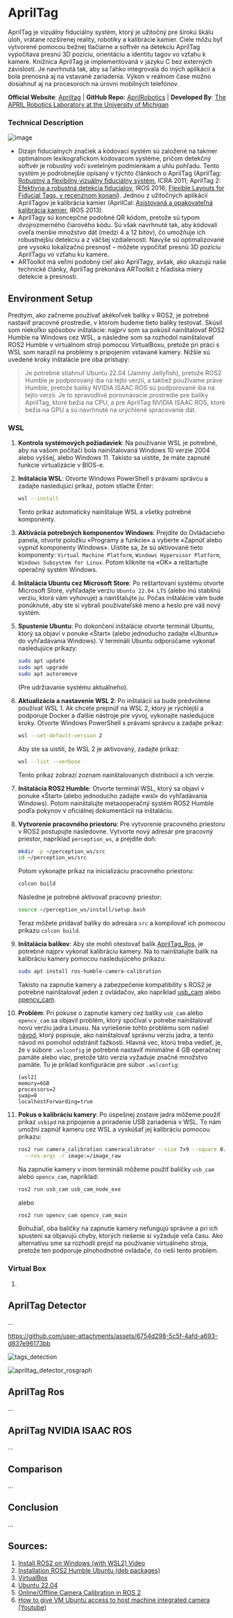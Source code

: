 # AprilTag 
AprilTag je vizuálny fiduciálny systém, ktorý je užitočný pre širokú škálu úloh, vrátane rozšírenej reality, robotiky a kalibrácie kamier. Ciele môžu byť vytvorené pomocou bežnej tlačiarne a softvér na detekciu AprilTag vypočítava presnú 3D pozíciu, orientáciu a identitu tagov vo vzťahu k kamere. Knižnica AprilTag je implementovaná v jazyku C bez externých závislostí. Je navrhnutá tak, aby sa ľahko integrovala do iných aplikácií a bola prenosná aj na vstavané zariadenia. Výkon v reálnom čase možno dosiahnuť aj na procesoroch na úrovni mobilných telefónov. 

**Official Website**: [Apriltag](https://april.eecs.umich.edu/software/apriltag) | 
**GitHub Repo:** [AprilRobotics](https://github.com/AprilRobotics/apriltag) |
**Developed By**: [The APRIL Robotics Laboratory at the University of Michigan](https://april.eecs.umich.edu) 

### Technical Description
![image](https://github.com/user-attachments/assets/d39981f3-a413-46a8-ac0a-bdeb5ba20779)

- Dizajn fiducialnych značiek a kódovací systém sú založené na takmer optimálnom lexikografickom kódovacom systéme, pričom detekčný softvér je robustný voči svetelným podmienkam a uhlu pohľadu. Tento systém je podrobnejšie opísaný v týchto článkoch o AprilTag (AprilTag: [Robustný a flexibilný vizuálny fiduciálny systém](https://april.eecs.umich.edu/papers/details.php?name=olson2011tags), ICRA 2011; AprilTag 2: [Efektívna a robustná detekcia fiducialov](https://april.eecs.umich.edu/papers/details.php?name=wang2016iros), IROS 2016; [Flexible Layouts for Fiducial Tags, v recenznom konaní](https://april.eecs.umich.edu/papers/details.php?name=krogius2019iros)). Jednou z užitočných aplikácií AprilTagov je kalibrácia kamier (AprilCal: [Asistovaná a opakovateľná kalibrácia kamier](https://april.eecs.umich.edu/papers/details.php?name=richardson2013iros), IROS 2013).
- AprilTagy sú koncepčne podobné QR kódom, pretože sú typom dvojrozmerného čiarového kódu. Sú však navrhnuté tak, aby kódovali oveľa menšie množstvo dát (medzi 4 a 12 bitov), čo umožňuje ich robustnejšiu detekciu a z väčšej vzdialenosti. Navyše sú optimalizované pre vysokú lokalizačnú presnosť – môžete vypočítať presnú 3D pozíciu AprilTagu vo vzťahu ku kamere.
- ARToolkit má veľmi podobný cieľ ako AprilTagy, avšak, ako ukazujú naše technické články, AprilTag prekonáva ARToolkit z hľadiska miery detekcie a presnosti.

## Environment Setup
Predtým, ako začneme používať akékoľvek balíky v ROS2, je potrebné nastaviť pracovné prostredie, v ktorom budeme tieto balíky testovať. Skúsil som niekoľko spôsobov inštalácie: najprv som sa pokúsil nainštalovať ROS2 Humble na Windows cez WSL, a následne som sa rozhodol nainštalovať ROS2 Humble v virtuálnom stroji pomocou VirtualBoxu, pretože pri práci s WSL som narazil na problémy s pripojením vstavané kamery. Nižšie sú uvedené kroky inštalácie pre oba prístupy:

> Je potrebné stiahnuť Ubuntu 22.04 (Jammy Jellyfish), pretože ROS2 Humble je podporovaný iba na tejto verzii, a taktiež používame práve Humble, pretože balíky NVIDIA ISAAC ROS sú podporované iba na tejto verzii. Je to spravodlivé porovnávacie prostredie pre balíky AprilTag, ktoré bežia na CPU, a pre AprilTag NVIDIA ISAAC ROS, ktoré bežia na GPU a sú navrhnuté na urýchlené spracovanie dát.
    
### WSL 
1. **Kontrola systémových požiadaviek**: Na používanie WSL je potrebné, aby na vašom počítači bola nainštalovaná Windows 10 verzie 2004 alebo vyššej, alebo Windows 11. Takisto sa uistite, že máte zapnuté funkcie virtualizácie v BIOS-e.

2. **Inštalácia WSL**: Otvorte Windows PowerShell s právami správcu a zadajte nasledujúci príkaz, potom stlačte Enter:
   ```bash
   wsl --install
   ```
   Tento príkaz automaticky nainštaluje WSL a všetky potrebné komponenty.

3. **Aktivácia potrebných komponentov Windows**: Prejdite do Ovládacieho panela, otvorte položku «Programy a funkcie» a vyberte «Zapnúť alebo vypnúť komponenty Windows». Uistite sa, že sú aktivované tieto komponenty: `Virtual Machine Platform`, `Windows Hypervisor Platform`, `Windows Subsystem for Linux`. Potom kliknite na «OK» a reštartujte operačný systém Windows.

4. **Inštalácia Ubuntu cez Microsoft Store**: Po reštartovaní systému otvorte Microsoft Store, vyhľadajte verziu `Ubuntu 22.04 LTS` (alebo inú stabilnú verziu, ktorá vám vyhovuje) a nainštalujte ju. Počas inštalácie vám bude ponúknuté, aby ste si vybrali používateľské meno a heslo pre váš nový systém.

5. **Spustenie Ubuntu**: Po dokončení inštalácie otvorte terminál Ubuntu, ktorý sa objaví v ponuke «Štart» (alebo jednoducho zadajte «Ubuntu» do vyhľadávania Windows). V termináli Ubuntu odporúčame vykonať nasledujúce príkazy:
   ```bash
   sudo apt update
   sudo apt upgrade
   sudo apt autoremove
   ```
   (Pre udržiavanie systému aktuálneho).

6. **Aktualizácia a nastavenie WSL 2**: Po inštalácii sa bude predvolene používať WSL 1. Ak chcete prepnúť na WSL 2, ktorý je rýchlejší a podporuje Docker a ďalšie nástroje pre vývoj, vykonajte nasledujúce kroky. Otvorte Windows PowerShell s právami správcu a zadajte príkaz:
   ```bash
   wsl --set-default-version 2
   ```
   Aby ste sa uistili, že WSL 2 je aktivovaný, zadajte príkaz:
   ```bash
   wsl --list --verbose
   ```
   Tento príkaz zobrazí zoznam nainštalovaných distribúcií a ich verzie.

7. **Inštalácia ROS2 Humble**: Otvorte terminál WSL, ktorý sa objaví v ponuke «Štart» (alebo jednoducho zadajte «wsl» do vyhľadávania Windows). Potom nainštalujte metaooperačný systém ROS2 Humble podľa pokynov v oficiálnej dokumentácii na inštaláciu.
8. **Vytvorenie pracovného priestoru**: Pre vytvorenie pracovného priestoru v ROS2 postupujte nasledovne. Vytvorte nový adresár pre pracovný priestor, napríklad `perception_ws`, a prejdite doň:
   ```bash
   mkdir -p ~/perception_ws/src
   cd ~/perception_ws/src
   ```
   Potom vykonajte príkaz na inicializáciu pracovného priestoru:
   ```bash
   colcon build
   ```
   Následne je potrebné aktivovať pracovný priestor:
   ```bash
   source ~/perception_ws/install/setup.bash
   ```
   Teraz môžete pridávať balíky do adresára `src` a kompilovať ich pomocou príkazu `colcon build`.

9. **Inštalácia balíkov**: Aby ste mohli otestovať balík [AprilTag_Ros](https://github.com/christianrauch/apriltag_ros), je potrebné najprv vykonať kalibráciu kamery. Na to nainštalujte balík na kalibráciu kamery pomocou nasledujúceho príkazu:
   ```bash
   sudo apt install ros-humble-camera-calibration
   ```
   Takisto na zapnutie kamery a zabezpečenie kompatibility s ROS2 je potrebné nainštalovať jeden z ovládačov, ako napríklad [usb_cam](https://index.ros.org/r/usb_cam/#galactic) alebo [opencv_cam](https://index.ros.org/r/usb_cam/#galactic). 
10. **Problém**: Pri pokuse o zapnutie kamery cez balíky `usb_cam` alebo `opencv_cam` sa objavil problém, ktorý spočíval v potrebe nainštalovať novú verziu jadra Linuxu. Na vyriešenie tohto problému som našiel [návod](https://iz6.ru/semka-video-s-vebkamery-s-pomoshhju-opencv-v-wsl2/), ktorý popisuje, ako nainštalovať správnu verziu jadra, a tento návod mi pomohol odstrániť ťažkosti. Hlavná vec, ktorú treba vedieť, je, že v súbore `.wslconfig` je potrebné nastaviť minimálne 4 GB operačnej pamäte alebo viac, pretože táto verzia vyžaduje značné množstvo pamäte. Tu je príklad konfigurácie pre súbor `.wslconfig`:

    ```
    [wsl2]
    memory=6GB
    processors=2
    swap=0
    localhostForwarding=true
    ```
11. **Pokus o kalibráciu kamery**: Po úspešnej zostave jadra môžeme použiť príkaz `usbipd` na pripojenie a priradenie USB zariadenia v WSL. To nám umožní zapnúť kameru cez WSL a vyskúšať jej kalibráciu pomocou príkazu:

    ```bash
    ros2 run camera_calibration cameracalibrator --size 7x9 --square 0.015 \
      --ros-args -r image:=/image_raw
    ```

    Na zapnutie kamery v inom termináli môžeme použiť balíčky `usb_cam` alebo `opencv_cam`, napríklad:

    ```bash
    ros2 run usb_cam usb_cam_node_exe
    ```

    alebo

    ```bash
    ros2 run opencv_cam opencv_cam_main
    ```

    Bohužiaľ, oba balíčky na zapnutie kamery nefungujú správne a pri ich spustení sa objavujú chyby, ktorých riešenie si vyžaduje veľa času. Ako alternatívu sme sa rozhodli prejsť na používanie virtuálnehо stroja, pretože ten podporuje plnohodnotné ovládače, čo rieši tento problém.

### Virtual Box 
1. 


## AprilTag Detector
...

https://github.com/user-attachments/assets/6754d298-5c5f-4afd-a693-d837e96173bb

![tags_detection](https://github.com/user-attachments/assets/ad69f67f-529f-4b87-be01-8984d99efb8c)

![apriltag_detector_rosgraph](https://github.com/user-attachments/assets/293b4aa4-181c-4020-82c8-840eb3c40b6a)

## AprilTag Ros 
...

## AprilTag NVIDIA ISAAC ROS 
...

## Comparison 
...

## Conclusion
...

## Sources: 
1. [Install ROS2 on Windows (with WSL2) Video](https://www.youtube.com/watch?v=F3n0SMAFheM&t=413s)
2. [Installation ROS2 Humble Ubuntu (deb packages)](https://docs.ros.org/en/humble/Installation/Ubuntu-Install-Debs.html)
3. [VirtualBox](https://www.virtualbox.org/wiki/Downloads)
4. [Ubuntu 22.04](https://releases.ubuntu.com/jammy/)
5. [Online/Offline Camera Calibration in ROS 2](https://medium.com/starschema-blog/offline-camera-calibration-in-ros-2-45e81df12555#:~:text=Follow%20this%20this%20step-by-step%20guide%20to%20learn%20how,camera%20for%20computer%20vision%20applications%20in%20ROS%202)
6. [How to give VM Ubuntu access to host machine integrated camera (Youtube)](https://www.youtube.com/watch?v=uQNKTNv6ETw&t=182s)


